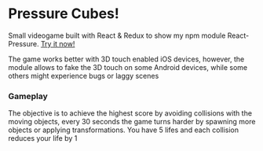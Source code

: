 <h1>Pressure Cubes!</h1>
<p>Small videogame built with React & Redux to show my npm module React-Pressure. <a href="https://rubcuadra.github.io/pressure-cubes/">Try it now!</a></p> 
<p>The game works better with 3D touch enabled iOS devices, however, the module allows to fake the 3D touch on some Android devices, while some others might experience bugs or laggy scenes</p>
<h3>Gameplay</h3>
<p>The objective is to achieve the highest score by avoiding collisions with the moving objects, every 30 seconds the game turns harder by spawning more objects or applying transformations. You have 5 lifes and each collision reduces your life by 1</p>
